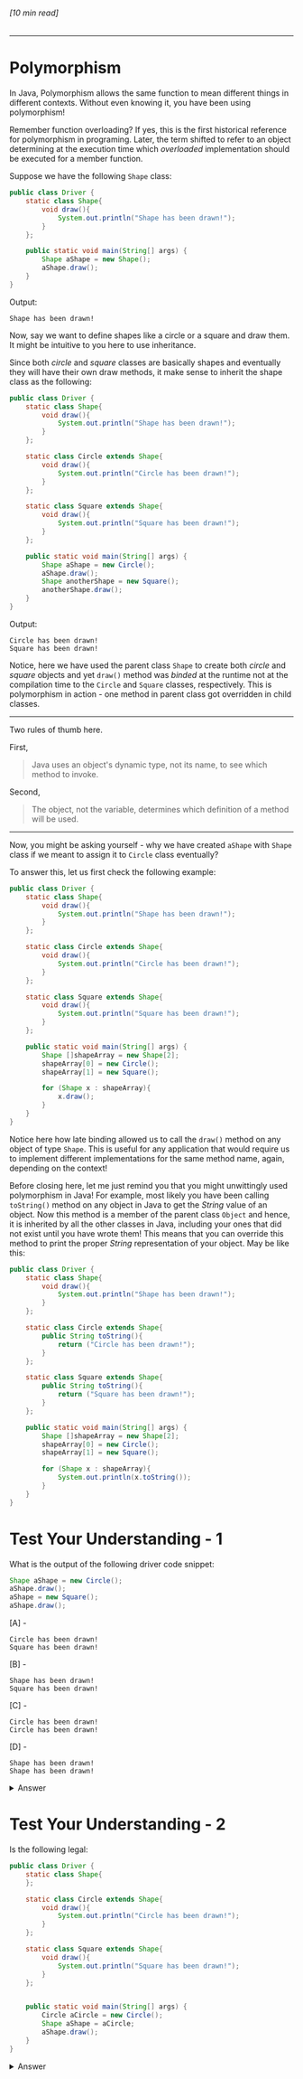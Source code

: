 ###### [10 min read]
---
# Polymorphism

In Java, Polymorphism allows the same function to mean different things in different contexts.
Without even knowing it, you have been using polymorphism!

Remember function overloading? If yes, this is the first historical reference for polymorphism in programing. Later, the term shifted to refer to an object determining at the execution time which *overloaded* implementation should be executed for a member function.

Suppose we have the following `Shape` class:
 ```Java
 public class Driver {
     static class Shape{
         void draw(){
             System.out.println("Shape has been drawn!");
         }
     };

     public static void main(String[] args) {
         Shape aShape = new Shape();
         aShape.draw();
     }
 }
 ```
 Output:

 ```
 Shape has been drawn!
 ```
Now, say we want to define shapes like a circle or a square and draw them. It might be intuitive to you here to use inheritance.

Since both *circle* and *square* classes are basically shapes and eventually they will have their own draw methods, it make sense to inherit the shape class as the following:


```Java
public class Driver {
    static class Shape{
        void draw(){
            System.out.println("Shape has been drawn!");
        }
    };

    static class Circle extends Shape{
        void draw(){
            System.out.println("Circle has been drawn!");
        }
    };

    static class Square extends Shape{
        void draw(){
            System.out.println("Square has been drawn!");
        }
    };

    public static void main(String[] args) {
        Shape aShape = new Circle();
        aShape.draw();
        Shape anotherShape = new Square();
        anotherShape.draw();
    }
}
```

Output:

```
Circle has been drawn!
Square has been drawn!
```

Notice, here we have used the parent class `Shape` to create both *circle* and *square* objects and yet `draw()` method was *binded* at the runtime not at the compilation time to the `Circle` and `Square` classes, respectively. This is polymorphism in action - one method in parent class got overridden in child classes.

---
Two rules of thumb here.

First,
> Java uses an object's dynamic type, not its name, to see which method to invoke.

Second,
> The object, not the variable, determines which definition of a method will be used.

---

Now, you might be asking yourself - why we have created `aShape` with `Shape` class if we meant to assign it to `Circle` class eventually?

To answer this, let us first check the following example:

```Java
public class Driver {
    static class Shape{
        void draw(){
            System.out.println("Shape has been drawn!");
        }
    };

    static class Circle extends Shape{
        void draw(){
            System.out.println("Circle has been drawn!");
        }
    };

    static class Square extends Shape{
        void draw(){
            System.out.println("Square has been drawn!");
        }
    };

    public static void main(String[] args) {
        Shape []shapeArray = new Shape[2];
        shapeArray[0] = new Circle();
        shapeArray[1] = new Square();

        for (Shape x : shapeArray){
            x.draw();
        }
    }
}

```
Notice here how late binding allowed us to call the `draw()` method on any object of type `Shape`. This is useful for any application that would require us to implement different implementations for the same method name, again, depending on the context!

Before closing here, let me just remind you  that you might unwittingly used polymorphism in Java! For example, most likely you have been calling  `toString()` method on any object in Java to get the *String* value of an object. Now this method is a member of the parent class `Object` and hence, it is inherited by all the other classes in Java, including your ones that did not exist until you have wrote them! This means that you can override this method to print the proper *String* representation of your object. May be like this:


```Java
public class Driver {
    static class Shape{
        void draw(){
            System.out.println("Shape has been drawn!");
        }
    };

    static class Circle extends Shape{
        public String toString(){
            return ("Circle has been drawn!");
        }
    };

    static class Square extends Shape{
        public String toString(){
            return ("Square has been drawn!");
        }
    };

    public static void main(String[] args) {
        Shape []shapeArray = new Shape[2];
        shapeArray[0] = new Circle();
        shapeArray[1] = new Square();

        for (Shape x : shapeArray){
            System.out.println(x.toString());
        }
    }
}

```

# Test Your Understanding - 1
What is the output of the following driver code snippet:

```Java
Shape aShape = new Circle();
aShape.draw();
aShape = new Square();
aShape.draw();

```

[A] -
```
Circle has been drawn!
Square has been drawn!
```

[B] -
```
Shape has been drawn!
Square has been drawn!
```

[C] -
```
Circle has been drawn!
Circle has been drawn!
```

[D] -
```
Shape has been drawn!
Shape has been drawn!
```





<details><summary>Answer</summary>

Option [A].

Remember:
> Java uses an object's dynamic type, not its name, to see which method to invoke.


</details>

# Test Your Understanding - 2

Is the following legal:

```Java
public class Driver {
    static class Shape{
    };

    static class Circle extends Shape{
        void draw(){
            System.out.println("Circle has been drawn!");
        }
    };

    static class Square extends Shape{
        void draw(){
            System.out.println("Square has been drawn!");
        }
    };


    public static void main(String[] args) {
        Circle aCircle = new Circle();
        Shape aShape = aCircle;
        aShape.draw();
    }
}
```


<details><summary>Answer</summary>

No. Java compiler will complain giving the following error:
```
Cannot resolve method 'draw' in 'Shape'
```

It is because `Shape` class does not have `draw()` member function.

Remember:
> Java uses an object's dynamic type, not its name, to see which method to invoke.

</details>
